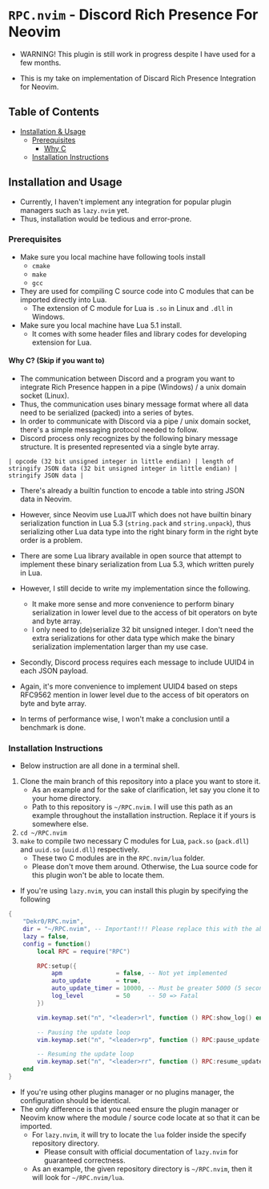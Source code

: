 # `RPC.nvim` - Discord Rich Presence For Neovim

- WARNING! This plugin is still work in progress despite I have used for a few months.

- This is my take on implementation of Discard Rich Presence Integration for Neovim.

## Table of Contents

- [Installation & Usage](#installation-and-usage)
    - [Prerequisites](#prerequisites)
        - [Why C](#why-c)
    - [Installation Instructions](#installation-instructions) 

## Installation and Usage <a name="installation-and-usage"></a>

- Currently, I haven't implement any integration for popular plugin managers such as `lazy.nvim` yet.
- Thus, installation would be tedious and error-prone.

### Prerequisites <a name="prerequisites"></a>

- Make sure you local machine have following tools install
    - `cmake`
    - `make`
    - `gcc`
- They are used for compiling C source code into C modules that can be imported directly into Lua.
    - The extension of C module for Lua is `.so` in Linux and `.dll` in Windows.
- Make sure you local machine have Lua 5.1 install.
    - It comes with some header files and library codes for developing extension for Lua.

#### Why C? (Skip if you want to) <a name="why-c"></a>

- The communication between Discord and a program you want to integrate Rich Presence happen in a pipe (Windows) / a unix domain socket (Linux).
- Thus, the communication uses binary message format where all data need to be serialized (packed) into a series of bytes.
- In order to communicate with Discord via a pipe / unix domain socket, there's a simple messaging protocol needed to follow.
- Discord process only recognizes by the following binary message structure. It is presented represented via a single byte array.
```
| opcode (32 bit unsigned integer in little endian) | length of stringify JSON data (32 bit unsigned integer in little endian) | stringify JSON data |
```
- There's already a builtin function to encode a table into string JSON data in Neovim.
- However, since Neovim use LuaJIT which does not have builtin binary serialization function in Lua 5.3 (`string.pack` and `string.unpack`), thus serializing other Lua data type into the right binary form in the right byte order is a problem.
- There are some Lua library available in open source that attempt to implement these binary serialization from Lua 5.3, which written purely in Lua.
- However, I still decide to write my implementation since the following.
    - It make more sense and more convenience to perform binary serialization in lower level due to the access of bit operators on byte and byte array.
    - I only need to (de)serialize 32 bit unsigned integer. I don't need the extra serializations for other data type which make the binary serialization implementation larger than my use case.

- Secondly, Discord process requires each message to include UUID4 in each JSON payload.
- Again, it's more convenience to implement UUID4 based on steps RFC9562 mention in lower level due to the access of bit operators on byte and byte array.

- In terms of performance wise, I won't make a conclusion until a benchmark is done. 

### Installation Instructions <a name="installation-instructions"></a>

- Below instruction are all done in a terminal shell.

1. Clone the main branch of this repository into a place you want to store it.
    - As an example and for the sake of clarification, let say you clone it to your home directory.
    - Path to this repository is `~/RPC.nvim`. I will use this path as an example throughout the installation instruction. Replace it if yours is somewhere else.
2. `cd ~/RPC.nvim`
3. `make` to compile two necessary C modules for Lua, `pack.so` (`pack.dll`) and `uuid.so` (`uuid.dll`) respectively.
    - These two C modules are in the `RPC.nvim/lua` folder.
    - Please don't move them around. Otherwise, the Lua source code for this plugin won't be able to locate them.
- If you're using `lazy.nvim`, you can install this plugin by specifying the following
```lua
{
    "Dekr0/RPC.nvim",
    dir = "~/RPC.nvim", -- Important!!! Please replace this with the absolute path of this repository in your local machine
    lazy = false,
    config = function()
        local RPC = require("RPC")

        RPC:setup({
            apm               = false, -- Not yet implemented
            auto_update       = true,
            auto_update_timer = 10000, -- Must be greater 5000 (5 seconds)
            log_level         = 50     -- 50 => Fatal
        })

        vim.keymap.set("n", "<leader>rl", function () RPC:show_log() end)

        -- Pausing the update loop
        vim.keymap.set("n", "<leader>rp", function () RPC:pause_update() end)

        -- Resuming the update loop
        vim.keymap.set("n", "<leader>rr", function () RPC:resume_update() end)
    end
}
```
- If you're using other plugins manager or no plugins manager, the configuration should be identical.
- The only difference is that you need ensure the plugin manager or Neovim know where the module / source code locate at so that it can be imported.
    - For `lazy.nvim`, it will try to locate the `lua` folder inside the specify repository directory.
        - Please consult with official documentation of `lazy.nvim` for guaranteed correctness.
    - As an example, the given repository directory is `~/RPC.nvim`, then it will look for `~/RPC.nvim/lua`. 
